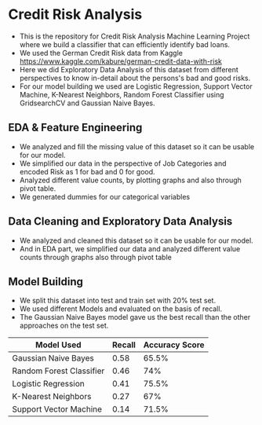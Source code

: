 # Credit Risk Analysis
* This is the repository for Credit Risk Analysis Machine Learning Project where we build a classifier that can efficiently identify bad loans.
* We used the German Credit Risk data from Kaggle https://www.kaggle.com/kabure/german-credit-data-with-risk
* Here we did Exploratory Data Analysis of this dataset from different perspectives to know in-detail about the persons's bad and good risks.
* For our model building we used are Logistic Regression, Support Vector Machine, K-Nearest Neighbors, Random Forest Classifier using GridsearchCV and Gaussian Naive Bayes.


## EDA & Feature Engineering
* We analyzed and fill the missing value of this dataset so it can be usable for our model.
* We simplified our data in the perspective of Job Categories and encoded Risk as 1 for bad and 0 for good.
* Analyzed different value counts, by plotting graphs and also through pivot table.
* We generated dummies for our categorical variables


## Data Cleaning and Exploratory Data Analysis
* We analyzed and cleaned this dataset so it can be usable for our model.
* And in EDA part, we simplified our data and analyzed different value counts through graphs also through pivot table


## Model Building
* We split this dataset into test and train set with 20% test set.
* We used different Models and evaluated on the basis of recall.
* The Gaussian Naive Bayes model gave us the best recall than the other approaches on the test set.

Model Used | Recall | Accuracy Score
------------ | ------------- | -------------
Gaussian Naive Bayes | 0.58 | 65.5%
Random Forest Classifier | 0.46| 74%
Logistic Regression | 0.41 | 75.5%
K-Nearest Neighbors | 0.27 | 67%
Support Vector Machine | 0.14 | 71.5%
